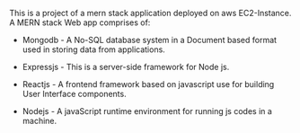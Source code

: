 This is a project of a mern stack application deployed on aws EC2-Instance. A MERN stack Web app comprises of:

* Mongodb - A No-SQL database system in a Document based format used in storing data from applications.

* Expressjs - This is a server-side framework for Node js.

* Reactjs - A frontend framework based on javascript use for building User Interface components.

* Nodejs - A javaScript runtime environment for running js codes in a machine. 


